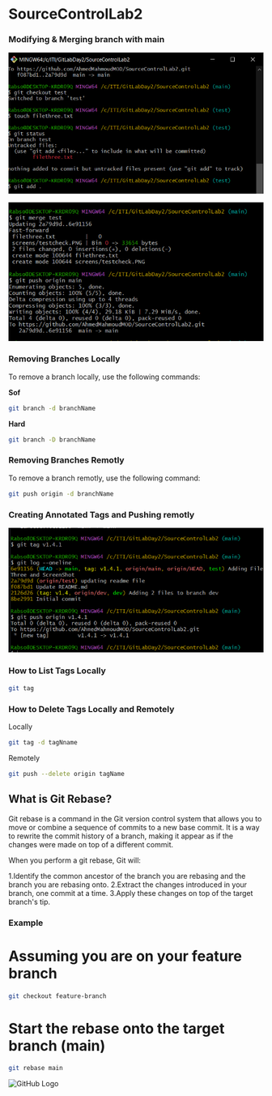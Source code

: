 # SourceControlLab2



### Modifying & Merging branch with main

![Modifiing Test Branch](./screens/testcheck.PNG)

![Merging with Main](./screens/mergecheck.PNG)

### Removing Branches Locally

To remove a branch locally, use the following commands:

**Sof**

```bash
git branch -d branchName
```
**Hard**

```bash
git branch -D branchName
```

### Removing Branches Remotly

To remove a branch remotly, use the following command:

```bash
git push origin -d branchName
```


### Creating Annotated Tags and Pushing remotly

![Annotated Tags](./screens/tagcheck.PNG)

### How to List Tags Locally

```bash
git tag
```


### How to Delete Tags Locally and Remotely

Locally

```bash
git tag -d tagNname
```


Remotely

```bash
git push --delete origin tagName
```

## What is Git Rebase?

Git rebase is a command in the Git version control system that allows you to move or combine a sequence of commits to a new base commit. It is a way to rewrite the commit history of a branch, making it appear as if the changes were made on top of a different commit.

When you perform a git rebase, Git will:

1.Identify the common ancestor of the branch you are rebasing and the branch you are rebasing onto.
2.Extract the changes introduced in your branch, one commit at a time.
3.Apply these changes on top of the target branch's tip.

### Example

# Assuming you are on your feature branch
```bash 
git checkout feature-branch
```

# Start the rebase onto the target branch (main)
```bash
git rebase main
```



![GitHub Logo](https://cdn4.iconfinder.com/data/icons/iconsimple-logotypes/512/github-512.png)
